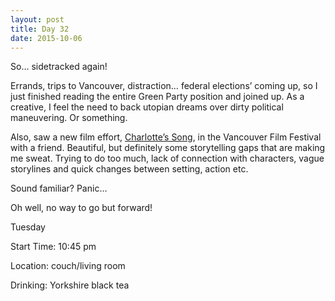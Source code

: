 ```yaml
---
layout: post
title: Day 32
date: 2015-10-06
---
```


So… sidetracked again! 

Errands, trips to Vancouver, distraction… federal elections’ coming up, so I just finished reading the entire Green Party position and joined up. As a creative, I feel the need to back utopian dreams over dirty political maneuvering. Or something. 

Also, saw a new film effort, <a href="http://www.imdb.com/title/tt3752766/">Charlotte’s Song</a>, in the Vancouver Film Festival with a friend. Beautiful, but definitely some storytelling gaps that are making me sweat. Trying to do too much, lack of connection with characters, vague storylines and quick changes between setting, action etc. 

Sound familiar? Panic… 

Oh well, no way to go but forward! 


Tuesday

Start Time: 10:45 pm

Location: couch/living room

Drinking: Yorkshire black tea
